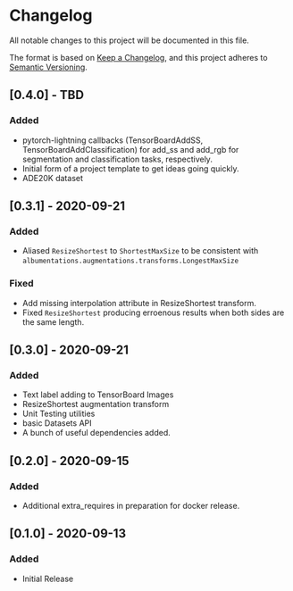 # Changelog

All notable changes to this project will be documented in this file.

The format is based on [Keep a Changelog](https://keepachangelog.com/en/1.0.0/),
and this project adheres to [Semantic Versioning](https://semver.org/spec/v2.0.0.html).

## [0.4.0] - TBD
### Added
* pytorch-lightning callbacks (TensorBoardAddSS, TensorBoardAddClassification)
  for add_ss and add_rgb for segmentation and classification tasks, respectively.
* Initial form of a project template to get ideas going quickly.
* ADE20K dataset

## [0.3.1] - 2020-09-21
### Added
* Aliased `ResizeShortest` to `ShortestMaxSize` to be consistent with `albumentations.augmentations.transforms.LongestMaxSize`

### Fixed
* Add missing interpolation attribute in ResizeShortest transform.
* Fixed `ResizeShortest` producing erroenous results when both sides are the same length.

## [0.3.0] - 2020-09-21
### Added
+ Text label adding to TensorBoard Images
+ ResizeShortest augmentation transform
+ Unit Testing utilities
+ basic Datasets API
+ A bunch of useful dependencies added.

## [0.2.0] - 2020-09-15
### Added
* Additional extra_requires in preparation for docker release.

## [0.1.0] - 2020-09-13
### Added
* Initial Release
